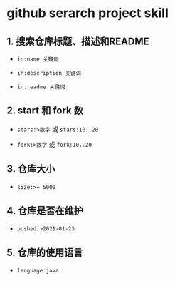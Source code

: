 # github serarch project skill 

## 1. 搜索仓库标题、描述和README 

- `in:name 关键词`

- `in:description 关键词`

- `in:readme 关键词`

## 2. start 和 fork 数 

- `stars:>数字` 或 `stars:10..20`

- `fork:>数字` 或 `fork:10..20`

## 3. 仓库大小 

- `size:>= 5000`

## 4. 仓库是否在维护 

- `pushed:>2021-01-23` 

## 5. 仓库的使用语言 

- `language:java`



